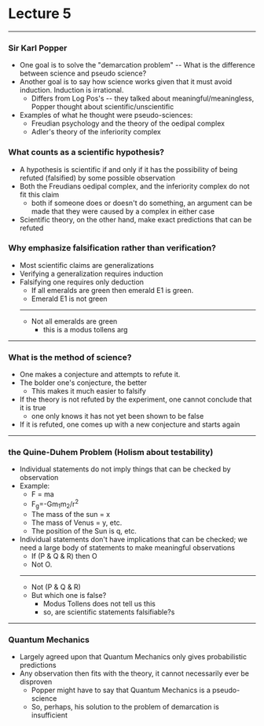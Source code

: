 <h1>Lecture 5</h1>

---

<h3>Sir Karl Popper</h3>

  * One goal is to solve the "demarcation problem" -- What is the difference between science and pseudo science?
  * Another goal is to say how science works given that it must avoid induction. Induction is irrational.
      - Differs from Log Pos's -- they talked about meaningful/meaningless, Popper thought about scientific/unscientific
  * Examples of what he thought were pseudo-sciences:
      - Freudian psychology and the theory of the oedipal complex
      - Adler's theory of the inferiority complex

<h3>What counts as a scientific hypothesis?</h3>

  * A hypothesis is scientific if and only if it has the possibility of being refuted (falsified) by some possible observation
  * Both the Freudians oedipal complex, and the inferiority complex do not fit this claim
      - both if someone does or doesn't do something, an argument can be made that they were caused by a complex in either case
  * Scientific theory, on the other hand, make exact predictions that can be refuted

<h3>Why emphasize falsification rather than verification?</h3>

  * Most scientific claims are generalizations
  * Verifying a generalization requires induction
  * Falsifying one requires only deduction
      - If all emeralds are green then emerald E1 is green.
      - Emerald E1 is not green
      - ---
      - Not all emeralds are green
          + this is a modus tollens arg

---

<h3>What is the method of science?</h3>

  * One makes a conjecture and attempts to refute it.
  * The bolder one's conjecture, the better
      - This makes it much easier to falsify
  * If the theory is not refuted by the experiment, one cannot conclude that it is true
      - one only knows it has not yet been shown to be false
  * If it is refuted, one comes up with a new conjecture and starts again

---

<h3>the Quine-Duhem Problem (Holism about testability)</h3>

  * Individual statements do not imply things that can be checked by observation
  * Example:
      - F = ma
      - F<sub>g</sub>=-Gm<sub>1</sub>m<sub>2</sub>/r<sup>2</sup>
      - The mass of the sun = x
      - The mass of Venus = y, etc.
      - The position of the Sun is q, etc.
  * Individual statements don't have implications that can be checked; we need a large body of statements to make meaningful observations
      - If (P & Q & R) then O
      - Not O.
      - ---
      - Not (P & Q & R)
      - But which one is false?
          + Modus Tollens does not tell us this
          + so, are scientific statements falsifiable?s

---

<h3>Quantum Mechanics</h3>

  * Largely agreed upon that Quantum Mechanics only gives probabilistic predictions
  * Any observation then fits with the theory, it cannot necessarily ever be disproven
      - Popper might have to say that Quantum Mechanics is a pseudo-science
      - So, perhaps, his solution to the problem of demarcation is insufficient



